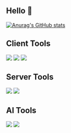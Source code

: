## Hello 👋

[![Anurag's GitHub stats](https://github-readme-stats.vercel.app/api?username=JunhyeongPark-kr?count_private=true&show_icons=true)](https://github.com/JunhyeongPark-kr/github-readme-stats)


## Client Tools
<a href="https://reactjs.org" target="_blank"><img src="https://img.shields.io/badge/React-%2361DAFB?style=for-the-badge&logo=React&logoColor=white"/></a>
<a href="https://nextjs.org" target="_blank"><img src="https://img.shields.io/badge/Next.js-%23000000?style=for-the-badge&logo=nextdotjs&logoColor=white"/></a>
<a href="https://flutter.dev" target="_blank"><img src="https://img.shields.io/badge/Flutter-%2302569B?style=for-the-badge&logo=Flutter&logoColor=white"/></a>

## Server Tools
<a href="https://www.djangoproject.com" target="_blank"><img src="https://img.shields.io/badge/Django-%23092E20?style=for-the-badge&logo=Django&logoColor=white"/></a>
<a href="https://expressjs.com" target="_blank"><img src="https://img.shields.io/badge/Express-%23404d59?style=for-the-badge&logo=express&logoColor=white"/></a>

## AI Tools
<a href="https://www.tensorflow.org" target="_blank"><img src="https://img.shields.io/badge/TensorFlow-%23FF6F00?style=for-the-badge&logo=TensorFlow&logoColor=white"/></a>
<a href="https://pytorch.org" target="_blank"><img src="https://img.shields.io/badge/PyTorch-%23EE4C2C?style=for-the-badge&logo=PyTorch&logoColor=white"/></a>
